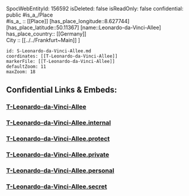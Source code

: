 ﻿---
location: [50.11367,8.627744] 
type: Station 
mapzoom: [8,18] 
mapmarker: tram 
tags:
- geo/station/tram
---
SpocWebEntityId: 156592
isDeleted: false
isReadOnly: false
confidential: public
#is_a_/Place  
#is_a_ :: [[Place]] 
[has_place_longitude::8.627744] 
[has_place_latitude::50.11367] 
[name::Leonardo-da-Vinci-Allee] 
has_place_country:: [[Germany]]  
City :: [[../../Frankfurt~Main]] ] 


```leaflet
id: S-Leonardo-da-Vinci-Allee.md
coordinates: [[T-Leonardo-da-Vinci-Allee]] 
markerFile: [[T-Leonardo-da-Vinci-Allee]] 
defaultZoom: 11 
maxZoom: 18
```


## Confidential Links & Embeds: 

### [T-Leonardo-da-Vinci-Allee](/_public/Earth/Continent/Europe/Europe~Central/Germany/Germany~West/Hessen/counties~Hessen/Frankfurt~Main/Stations-FFM~T/T-Leonardo-da-Vinci-Allee.md) 

### [T-Leonardo-da-Vinci-Allee.internal](/_internal/Earth/Continent/Europe/Europe~Central/Germany/Germany~West/Hessen/counties~Hessen/Frankfurt~Main/Stations-FFM~T/T-Leonardo-da-Vinci-Allee.internal.md) 

### [T-Leonardo-da-Vinci-Allee.protect](/_protect/Earth/Continent/Europe/Europe~Central/Germany/Germany~West/Hessen/counties~Hessen/Frankfurt~Main/Stations-FFM~T/T-Leonardo-da-Vinci-Allee.protect.md) 

### [T-Leonardo-da-Vinci-Allee.private](/_private/Earth/Continent/Europe/Europe~Central/Germany/Germany~West/Hessen/counties~Hessen/Frankfurt~Main/Stations-FFM~T/T-Leonardo-da-Vinci-Allee.private.md) 

### [T-Leonardo-da-Vinci-Allee.personal](/_personal/Earth/Continent/Europe/Europe~Central/Germany/Germany~West/Hessen/counties~Hessen/Frankfurt~Main/Stations-FFM~T/T-Leonardo-da-Vinci-Allee.personal.md) 

### [T-Leonardo-da-Vinci-Allee.secret](/_secret/Earth/Continent/Europe/Europe~Central/Germany/Germany~West/Hessen/counties~Hessen/Frankfurt~Main/Stations-FFM~T/T-Leonardo-da-Vinci-Allee.secret.md) 
